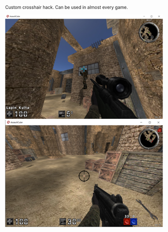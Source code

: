 Custom crosshair hack. Can be used in almost every game.

![App screenshot](screenshot.png)
![App screenshot](screenshot2.png)